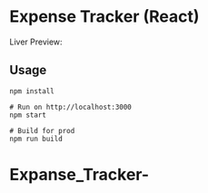 # Expense Tracker (React)
Liver Preview: 

## Usage
```
npm install

# Run on http://localhost:3000
npm start

# Build for prod
npm run build
```

# Expanse_Tracker-
